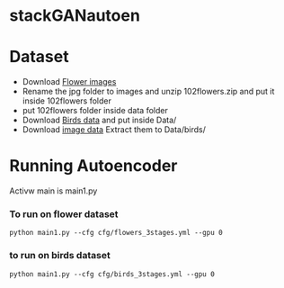 # stackGANautoen
# Dataset
- Download [Flower images](https://www.robots.ox.ac.uk/~vgg/data/flowers/102/102flowers.tgz)
- Rename the jpg folder to images and unzip 102flowers.zip and put it inside 102flowers folder
- put 102flowers folder inside data folder
- Download [Birds data](https://drive.google.com/file/d/0B3y_msrWZaXLT1BZdVdycDY5TEE/view) and put inside Data/
- Download [image data](http://www.vision.caltech.edu/visipedia/CUB-200-2011.html) Extract them to Data/birds/
# Running Autoencoder

Activw main is main1.py
### To run on flower dataset
```
python main1.py --cfg cfg/flowers_3stages.yml --gpu 0
```
### to run on birds dataset
```
python main1.py --cfg cfg/birds_3stages.yml --gpu 0
```
